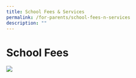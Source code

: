 ```yaml
---
title: School Fees & Services
permalink: /for-parents/school-fees-n-services
description: ""
---
```



# School Fees

![](/images/Monthly%20School%20Fees%20–%202020%20Onwards.jpg)